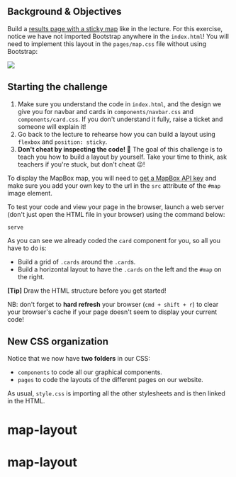 ## Background & Objectives

Build a [results page with a sticky map](https://lewagon.github.io/layouts-demo/flexbox-grid-layout.html) like in the lecture. For this exercise, notice we have not imported Bootstrap anywhere in the `index.html`! You will need to implement this layout in the `pages/map.css` file without using Bootstrap:

![](https://raw.githubusercontent.com/lewagon/fullstack-images/master/frontend/map-example.png)

## Starting the challenge

1. Make sure you understand the code in `index.html`, and the design we give you for navbar and cards in `components/navbar.css` and `components/card.css`. If you don't understand it fully, raise a ticket and someone will explain it!
2. Go back to the lecture to rehearse how you can build a layout using `flexbox` and `position: sticky`.
3. **Don't cheat by inspecting the code! 🔎** The goal of this challenge is to teach you how to build a layout by yourself. Take your time to think, ask teachers if you're stuck, but don't cheat 😉!

To display the MapBox map, you will need to [get a MapBox API key](https://www.mapbox.com/account/access-tokens/) and make sure you add your own key to the url in the `src` attribute of the `#map` image element.

To test your code and view your page in the browser, launch a web server (don't just open the HTML file in your browser) using the command below:

```
serve
```

As you can see we already coded the `card` component for you, so all you have to do is:

- Build a grid of `.cards` around the `.card`s.
- Build a horizontal layout to have the `.cards` on the left and the `#map` on the right.

**[Tip]** Draw the HTML structure before you get started!

NB: don't forget to **hard refresh** your browser (`cmd + shift + r`) to clear your browser's cache if your page doesn't seem to display your current code!

## New CSS organization

Notice that we now have **two folders** in our CSS:

- `components` to code all our graphical components.
- `pages` to code the layouts of the different pages on our website.

As usual, `style.css` is importing all the other stylesheets and is then linked in the HTML.

# map-layout
# map-layout
